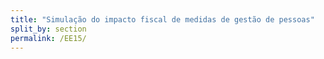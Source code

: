 ```yaml
---
title: "Simulação do impacto fiscal de medidas de gestão de pessoas"
split_by: section
permalink: /EE15/
---
```

